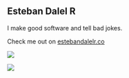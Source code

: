 ## Esteban Dalel R

I make good software and tell bad jokes.

Check me out on [estebandalelr.co](estebandalelr.co)

<img
  src="https://cr-ss-service.azurewebsites.net/api/ScreenShot?widget=summary&username=estebandalelr&badges=3&show-avatar=true&style=--header-bg-color:%23000;--border-radius:10px"
/>

<img
  src="https://cr-skills-chart-widget.azurewebsites.net/api/api?username=estebandalelr&show-other-skills=true"
/>

<!--
**EstebanDalelR/estebandalelr** is a ✨ _special_ ✨ repository because its `README.md` (this file) appears on your GitHub profile.

Here are some ideas to get you started:

- 🔭 I’m currently working on ...
- 🌱 I’m currently learning ...
- 👯 I’m looking to collaborate on ...
- 🤔 I’m looking for help with ...
- 💬 Ask me about ...
- 📫 How to reach me: ...
- 😄 Pronouns: ...
- ⚡ Fun fact: ...
-->
